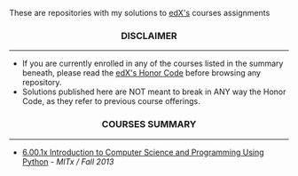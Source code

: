 <p> These are repositories with my solutions to <a href="https://www.edx.org">edX's</a> courses assignments</p>

<h3 align="center"> DISCLAIMER </h3>
<hr>
<div>
	<ul>
		<li>If you are currently enrolled in any of the courses listed in the summary beneath</a>, please read the <a href="https://www.edx.org/edx-terms-service">edX's Honor Code</a> before browsing any repository.</li>
		<li>Solutions published here are NOT meant to break in ANY way the Honor Code, as they refer to previous course offerings.</li>
	</ul>
</div>

<h3 align="center">COURSES SUMMARY</h3>
<hr>
<div id="#courses">
	<ul>
		<li><a href="https://www.edx.org/course/mitx/mitx-6-00-1x-introduction-computer-1122">6.00.1x Introduction to Computer Science and Programming Using Python</a> - <i> MITx / Fall 2013 </i></li>
	</ul>
</div>

